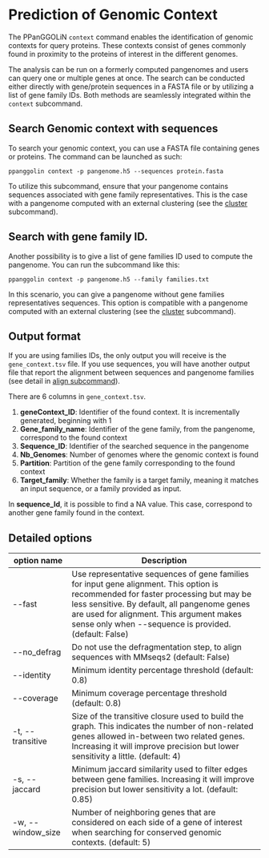 # Prediction of Genomic Context

The PPanGGOLiN `context` command enables the identification of genomic contexts for query proteins. These contexts consist of genes commonly found in proximity to the proteins of interest in the different genomes.

The analysis can be run on a formerly computed pangenomes and users can query one or multiple genes at once. The search can be conducted either directly with gene/protein sequences in a FASTA file or by utilizing a list of gene family IDs. Both methods are seamlessly integrated within the `context` subcommand.


## Search Genomic context with sequences

To search your genomic context, you can use a FASTA file containing genes or proteins. The command can be launched as such:

`ppanggolin context -p pangenome.h5 --sequences protein.fasta`

To utilize this subcommand, ensure that your pangenome contains sequences associated with gene family representatives. This is the case with a pangenome computed with an external clustering (see the [cluster](./PangenomeAnalyses/pangenomeCluster.md) subcommand).

## Search with gene family ID.

Another possibility is to give a list of gene families ID used to compute the pangenome. You can run the subcommand like this:

`ppanggolin context -p pangenome.h5 --family families.txt`


In this scenario, you can give a pangenome without gene families representatives sequences. This option is compatible with a pangenome computed with an external clustering (see the [cluster](./PangenomeAnalyses/pangenomeCluster.md) subcommand).

## Output format

If you are using families IDs, the only output you will receive is the `gene_context.tsv` file. If you use sequences, you will have another output file that report the alignment between sequences and pangenome families (see detail in [align subcommand](align.md#align-external-genes-to-a-pangenome)).

There are 6 columns in `gene_context.tsv`. 

1. **geneContext_ID**: Identifier of the found context. It is incrementally generated, beginning with 1
2. **Gene_family_name**: Identifier of the gene family, from the pangenome, correspond to the found context
3. **Sequence_ID**: Identifier of the searched sequence in the pangenome
4. **Nb_Genomes**: Number of genomes where the genomic context is found
5. **Partition**: Partition of the gene family corresponding to the found context
6. **Target_family**: Whether the family is a target family, meaning it matches an input sequence, or a family provided as input.

In **sequence_Id**, it is possible to find a NA value. This case, correspond to another gene family found in the context.

## Detailed options

| option name | Description |
|-----------------------------|---------------------------------------------------------------------------|
| --fast | Use representative sequences of gene families for input gene alignment. This option is recommended for faster processing but may be less sensitive. By default, all pangenome genes are used for alignment. This argument makes sense only when --sequence is provided. (default: False) |
| --no_defrag | Do not use the defragmentation step, to align sequences with MMseqs2 (default: False) |
| --identity | Minimum identity percentage threshold (default: 0.8)|
| --coverage | Minimum coverage percentage threshold (default: 0.8)|
| -t, --transitive | Size of the transitive closure used to build the graph. This indicates the number of non-related genes allowed in-between two related genes. Increasing it will improve precision but lower sensitivity a little. (default: 4) |
| -s, --jaccard | Minimum jaccard similarity used to filter edges between gene families. Increasing it will improve precision but lower sensitivity a lot. (default: 0.85) |
| -w, --window_size | Number of neighboring genes that are considered on each side of a gene of interest when searching for conserved genomic contexts. (default: 5) |
